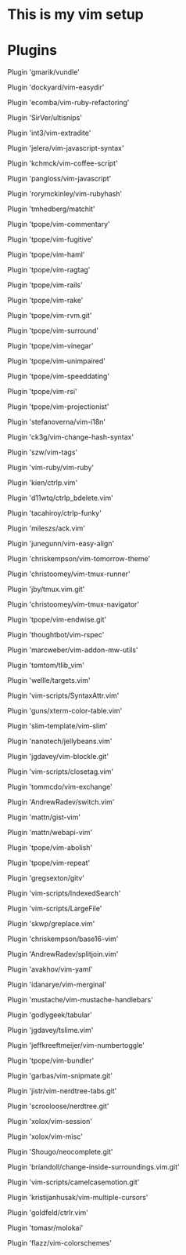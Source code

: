 This is my vim setup
====================

Plugins
=======

Plugin 'gmarik/vundle'

Plugin 'dockyard/vim-easydir'

Plugin 'ecomba/vim-ruby-refactoring'

Plugin 'SirVer/ultisnips'

Plugin 'int3/vim-extradite'

Plugin 'jelera/vim-javascript-syntax'

Plugin 'kchmck/vim-coffee-script'

Plugin 'pangloss/vim-javascript'

Plugin 'rorymckinley/vim-rubyhash'

Plugin 'tmhedberg/matchit'

Plugin 'tpope/vim-commentary'

Plugin 'tpope/vim-fugitive'

Plugin 'tpope/vim-haml'

Plugin 'tpope/vim-ragtag'

Plugin 'tpope/vim-rails'

Plugin 'tpope/vim-rake'

Plugin 'tpope/vim-rvm.git'

Plugin 'tpope/vim-surround'

Plugin 'tpope/vim-vinegar'

Plugin 'tpope/vim-unimpaired'

Plugin 'tpope/vim-speeddating'

Plugin 'tpope/vim-rsi'

Plugin 'tpope/vim-projectionist'

Plugin 'stefanoverna/vim-i18n'

Plugin 'ck3g/vim-change-hash-syntax'

Plugin 'szw/vim-tags'

Plugin 'vim-ruby/vim-ruby'

Plugin 'kien/ctrlp.vim'

Plugin 'd11wtq/ctrlp_bdelete.vim'

Plugin 'tacahiroy/ctrlp-funky'

Plugin 'mileszs/ack.vim'

Plugin 'junegunn/vim-easy-align'

Plugin 'chriskempson/vim-tomorrow-theme'

Plugin 'christoomey/vim-tmux-runner'

Plugin 'jby/tmux.vim.git'

Plugin 'christoomey/vim-tmux-navigator'

Plugin 'tpope/vim-endwise.git'

Plugin 'thoughtbot/vim-rspec'

Plugin 'marcweber/vim-addon-mw-utils'

Plugin 'tomtom/tlib_vim'

Plugin 'wellle/targets.vim'

Plugin 'vim-scripts/SyntaxAttr.vim'

Plugin 'guns/xterm-color-table.vim'

Plugin 'slim-template/vim-slim'

Plugin 'nanotech/jellybeans.vim'

Plugin 'jgdavey/vim-blockle.git'

Plugin 'vim-scripts/closetag.vim'

Plugin 'tommcdo/vim-exchange'

Plugin 'AndrewRadev/switch.vim'

Plugin 'mattn/gist-vim'

Plugin 'mattn/webapi-vim'

Plugin 'tpope/vim-abolish'

Plugin 'tpope/vim-repeat'

Plugin 'gregsexton/gitv'

Plugin 'vim-scripts/IndexedSearch'

Plugin 'vim-scripts/LargeFile'

Plugin 'skwp/greplace.vim'

Plugin 'chriskempson/base16-vim'

Plugin 'AndrewRadev/splitjoin.vim'

Plugin 'avakhov/vim-yaml'

Plugin 'idanarye/vim-merginal'

Plugin 'mustache/vim-mustache-handlebars'

Plugin 'godlygeek/tabular'

Plugin 'jgdavey/tslime.vim'

Plugin 'jeffkreeftmeijer/vim-numbertoggle'

Plugin 'tpope/vim-bundler'

Plugin 'garbas/vim-snipmate.git'

Plugin 'jistr/vim-nerdtree-tabs.git'

Plugin 'scrooloose/nerdtree.git'

Plugin 'xolox/vim-session'

Plugin 'xolox/vim-misc'

Plugin 'Shougo/neocomplete.git'

Plugin 'briandoll/change-inside-surroundings.vim.git'

Plugin 'vim-scripts/camelcasemotion.git'

Plugin 'kristijanhusak/vim-multiple-cursors'

Plugin 'goldfeld/ctrlr.vim'

Plugin 'tomasr/molokai'

Plugin 'flazz/vim-colorschemes'
